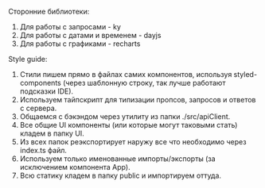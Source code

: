 Сторонние библиотеки:

1. Для работы с запросами - ky
2. Для работы с датами и временем - dayjs
3. Для работы с графиками - recharts

Style guide:

1. Стили пишем прямо в файлах самих компонентов, используя styled-components (через шаблонную строку, так лучше работают подсказки IDE).
2. Используем тайпскрипт для типизации пропсов, запросов и ответов с сервера.
3. Общаемся с бэкэндом через утилиту из папки ./src/apiClient.
4. Все общие UI компоненты (или которые могут таковыми стать) кладем в папку UI.
5. Из всех папок реэкспортирует наружу все что необходимо через index.ts файл.
6. Используем только именованные импорты/экспорты (за исключением компонента App).
7. Всю статику кладем в папку public и импортируем оттуда.
